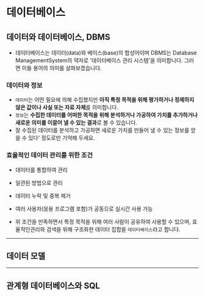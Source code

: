 # 데이터베이스 

## 데이터와 데이터베이스, DBMS

- 데이터베이스는 데이터(data)와 베이스(base)의 합성어이며 DBMS는 Database ManagementSystem의 약자로 '데이터베이스 관리 시스템'을 의미합니다. 그러면 이들 용어의 의미를 살펴보겠습니다.

### 데이터와 정보

- <code>데이터</code>는 어떤 필요에 의해 수집했지만 **아직 특정 목적을 위해 평가하거나 정제하지 않은 값이나 사실 또는 자료 자체**를 의미합니다. 
- <code>정보</code>는 **수집한 데이터를 어떠한 목적을 위해 분석하거나 가공하여 가치를 추가하거나 새로운 의미를 이끌어 낼 수 있는 결과**로 볼 수 있습니다.
- 잘 수집된 데이터를 분석하고 가공하면 새로운 가치를 만들어 낼 수 있는 정보를 얻을 수 있다' 정도로만 기억해 두세요.


### 효율적인 데이터 관리를 위한 조건
- 데이터를 통합하여 관리
- 일관된 방법으로 관리
- 데이터 누락 및 중복 제거
- 여러 사용자(응용 프로그램 포함)가 공동으로 실시간 사용 가능

- 위 조건을 만족하면서 특정 목적을 위해 여러 사람이 공유하여 사용할 수 있으며, 효율적인관리와 검색을 위해 구조화한 데이터 집합을 <code>데이터베이스</code>라고 합니다.

---

## 데이터 모델 

---

## 관계형 데이터베이스와 SQL